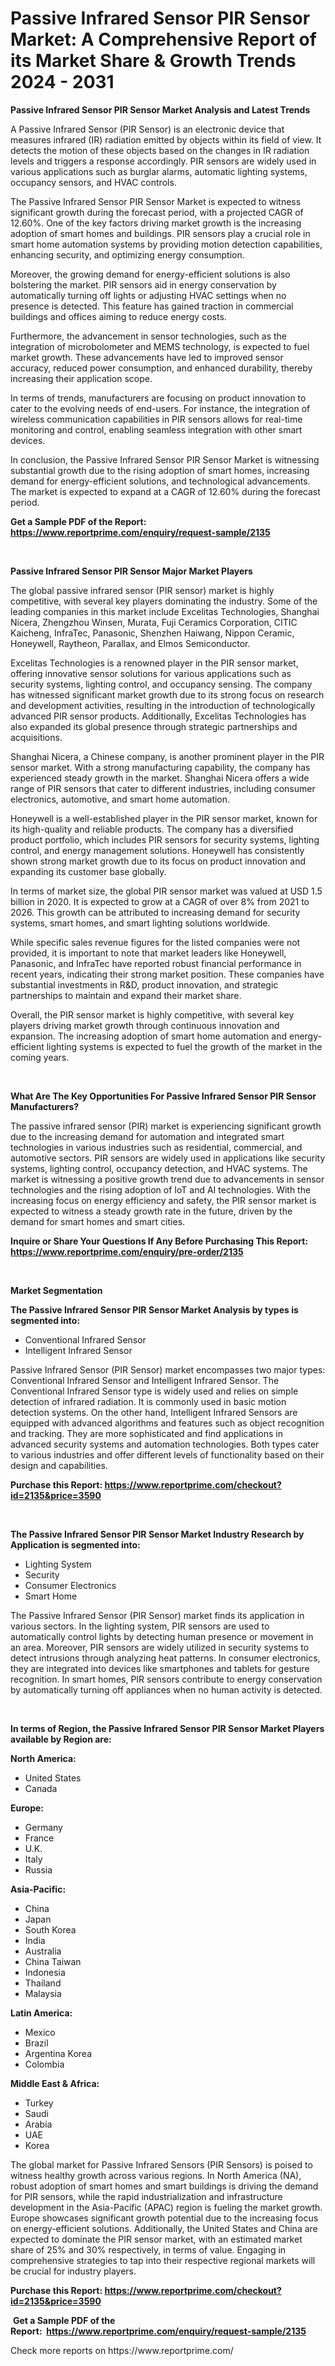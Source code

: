 <p><h1>Passive Infrared Sensor PIR Sensor Market: A Comprehensive Report of its Market Share & Growth Trends 2024 - 2031</h1></p><p><strong>Passive Infrared Sensor PIR Sensor Market Analysis and Latest Trends</strong></p>
<p><p>A Passive Infrared Sensor (PIR Sensor) is an electronic device that measures infrared (IR) radiation emitted by objects within its field of view. It detects the motion of these objects based on the changes in IR radiation levels and triggers a response accordingly. PIR sensors are widely used in various applications such as burglar alarms, automatic lighting systems, occupancy sensors, and HVAC controls.</p><p>The Passive Infrared Sensor PIR Sensor Market is expected to witness significant growth during the forecast period, with a projected CAGR of 12.60%. One of the key factors driving market growth is the increasing adoption of smart homes and buildings. PIR sensors play a crucial role in smart home automation systems by providing motion detection capabilities, enhancing security, and optimizing energy consumption.</p><p>Moreover, the growing demand for energy-efficient solutions is also bolstering the market. PIR sensors aid in energy conservation by automatically turning off lights or adjusting HVAC settings when no presence is detected. This feature has gained traction in commercial buildings and offices aiming to reduce energy costs.</p><p>Furthermore, the advancement in sensor technologies, such as the integration of microbolometer and MEMS technology, is expected to fuel market growth. These advancements have led to improved sensor accuracy, reduced power consumption, and enhanced durability, thereby increasing their application scope.</p><p>In terms of trends, manufacturers are focusing on product innovation to cater to the evolving needs of end-users. For instance, the integration of wireless communication capabilities in PIR sensors allows for real-time monitoring and control, enabling seamless integration with other smart devices.</p><p>In conclusion, the Passive Infrared Sensor PIR Sensor Market is witnessing substantial growth due to the rising adoption of smart homes, increasing demand for energy-efficient solutions, and technological advancements. The market is expected to expand at a CAGR of 12.60% during the forecast period.</p></p>
<p><strong>Get a Sample PDF of the Report:&nbsp; <a href="https://www.reportprime.com/enquiry/request-sample/2135">https://www.reportprime.com/enquiry/request-sample/2135</a></strong></p>
<p>&nbsp;</p>
<p><strong>Passive Infrared Sensor PIR Sensor Major Market Players</strong></p>
<p><p>The global passive infrared sensor (PIR sensor) market is highly competitive, with several key players dominating the industry. Some of the leading companies in this market include Excelitas Technologies, Shanghai Nicera, Zhengzhou Winsen, Murata, Fuji Ceramics Corporation, CITIC Kaicheng, InfraTec, Panasonic, Shenzhen Haiwang, Nippon Ceramic, Honeywell, Raytheon, Parallax, and Elmos Semiconductor. </p><p>Excelitas Technologies is a renowned player in the PIR sensor market, offering innovative sensor solutions for various applications such as security systems, lighting control, and occupancy sensing. The company has witnessed significant market growth due to its strong focus on research and development activities, resulting in the introduction of technologically advanced PIR sensor products. Additionally, Excelitas Technologies has also expanded its global presence through strategic partnerships and acquisitions.</p><p>Shanghai Nicera, a Chinese company, is another prominent player in the PIR sensor market. With a strong manufacturing capability, the company has experienced steady growth in the market. Shanghai Nicera offers a wide range of PIR sensors that cater to different industries, including consumer electronics, automotive, and smart home automation.</p><p>Honeywell is a well-established player in the PIR sensor market, known for its high-quality and reliable products. The company has a diversified product portfolio, which includes PIR sensors for security systems, lighting control, and energy management solutions. Honeywell has consistently shown strong market growth due to its focus on product innovation and expanding its customer base globally.</p><p>In terms of market size, the global PIR sensor market was valued at USD 1.5 billion in 2020. It is expected to grow at a CAGR of over 8% from 2021 to 2026. This growth can be attributed to increasing demand for security systems, smart homes, and smart lighting solutions worldwide.</p><p>While specific sales revenue figures for the listed companies were not provided, it is important to note that market leaders like Honeywell, Panasonic, and InfraTec have reported robust financial performance in recent years, indicating their strong market position. These companies have substantial investments in R&D, product innovation, and strategic partnerships to maintain and expand their market share.</p><p>Overall, the PIR sensor market is highly competitive, with several key players driving market growth through continuous innovation and expansion. The increasing adoption of smart home automation and energy-efficient lighting systems is expected to fuel the growth of the market in the coming years.</p></p>
<p>&nbsp;</p>
<p><strong>What Are The Key Opportunities For Passive Infrared Sensor PIR Sensor Manufacturers?</strong></p>
<p><p>The passive infrared sensor (PIR) market is experiencing significant growth due to the increasing demand for automation and integrated smart technologies in various industries such as residential, commercial, and automotive sectors. PIR sensors are widely used in applications like security systems, lighting control, occupancy detection, and HVAC systems. The market is witnessing a positive growth trend due to advancements in sensor technologies and the rising adoption of IoT and AI technologies. With the increasing focus on energy efficiency and safety, the PIR sensor market is expected to witness a steady growth rate in the future, driven by the demand for smart homes and smart cities.</p></p>
<p><strong>Inquire or Share Your Questions If Any Before Purchasing This Report: <a href="https://www.reportprime.com/enquiry/pre-order/2135">https://www.reportprime.com/enquiry/pre-order/2135</a></strong></p>
<p>&nbsp;</p>
<p><strong>Market Segmentation</strong></p>
<p><strong>The Passive Infrared Sensor PIR Sensor Market Analysis by types is segmented into:</strong></p>
<p><ul><li>Conventional Infrared Sensor</li><li>Intelligent Infrared Sensor</li></ul></p>
<p><p>Passive Infrared Sensor (PIR Sensor) market encompasses two major types: Conventional Infrared Sensor and Intelligent Infrared Sensor. The Conventional Infrared Sensor type is widely used and relies on simple detection of infrared radiation. It is commonly used in basic motion detection systems. On the other hand, Intelligent Infrared Sensors are equipped with advanced algorithms and features such as object recognition and tracking. They are more sophisticated and find applications in advanced security systems and automation technologies. Both types cater to various industries and offer different levels of functionality based on their design and capabilities.</p></p>
<p><strong>Purchase this Report:&nbsp;<a href="https://www.reportprime.com/checkout?id=2135&price=3590">https://www.reportprime.com/checkout?id=2135&price=3590</a></strong></p>
<p>&nbsp;</p>
<p><strong>The Passive Infrared Sensor PIR Sensor Market Industry Research by Application is segmented into:</strong></p>
<p><ul><li>Lighting System</li><li>Security</li><li>Consumer Electronics</li><li>Smart Home</li></ul></p>
<p><p>The Passive Infrared Sensor (PIR Sensor) market finds its application in various sectors. In the lighting system, PIR sensors are used to automatically control lights by detecting human presence or movement in an area. Moreover, PIR sensors are widely utilized in security systems to detect intrusions through analyzing heat patterns. In consumer electronics, they are integrated into devices like smartphones and tablets for gesture recognition. In smart homes, PIR sensors contribute to energy conservation by automatically turning off appliances when no human activity is detected.</p></p>
<p>&nbsp;</p>
<p><strong>In terms of Region, the Passive Infrared Sensor PIR Sensor Market Players available by Region are:</strong></p>
<p>
    <p> <strong> North America: </strong>
        <ul>
            <li>United States</li>
            <li>Canada</li>
        </ul>
        </p> 
    <p> <strong> Europe: </strong>
        <ul>
            <li>Germany</li>
            <li>France</li>
            <li>U.K.</li>
            <li>Italy</li>
            <li>Russia</li>
        </ul>
        </p> 
    <p> <strong> Asia-Pacific: </strong>
        <ul>
            <li>China</li>
            <li>Japan</li>
            <li>South Korea</li>
            <li>India</li>
            <li>Australia</li>
            <li>China Taiwan</li>
            <li>Indonesia</li>
            <li>Thailand</li>
            <li>Malaysia</li>
        </ul>
        </p> 
    <p> <strong> Latin America: </strong>
        <ul>
            <li>Mexico</li>
            <li>Brazil</li>
            <li>Argentina Korea</li>
            <li>Colombia</li>
        </ul>
        </p> 
    <p> <strong> Middle East & Africa: </strong>
        <ul>
            <li>Turkey</li>
            <li>Saudi</li>
            <li>Arabia</li>
            <li>UAE</li>
            <li>Korea</li>
        </ul>
    </p>
    </p>
<p><p>The global market for Passive Infrared Sensors (PIR Sensors) is poised to witness healthy growth across various regions. In North America (NA), robust adoption of smart homes and smart buildings is driving the demand for PIR sensors, while the rapid industrialization and infrastructure development in the Asia-Pacific (APAC) region is fueling the market growth. Europe showcases significant growth potential due to the increasing focus on energy-efficient solutions. Additionally, the United States and China are expected to dominate the PIR sensor market, with an estimated market share of 25% and 30% respectively, in terms of value. Engaging in comprehensive strategies to tap into their respective regional markets will be crucial for industry players.</p></p>
<p><strong>Purchase this Report: <a href="https://www.reportprime.com/checkout?id=2135&price=3590">https://www.reportprime.com/checkout?id=2135&price=3590</a></strong></p>
<p>&nbsp;<strong>Get a Sample PDF of the Report:&nbsp;&nbsp;<a href="https://www.reportprime.com/enquiry/request-sample/2135">https://www.reportprime.com/enquiry/request-sample/2135</a></strong></p>
<p><strong></strong></p>
<p>Check more reports on https://www.reportprime.com/</p>